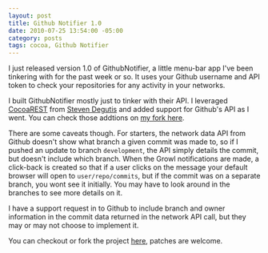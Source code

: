 ```yaml
--- 
layout: post
title: Github Notifier 1.0
date: 2010-07-25 13:54:00 -05:00
category: posts
tags: cocoa, Github Notifier
---
```

I just released version 1.0 of GithubNotifier, a little menu-bar app I've been tinkering with for the past week or so.  It uses your Github username and API token to check your repositories for any activity in your networks.  

I built GithubNotifier mostly just to tinker with their API.  I leveraged [CocoaREST][2] from [Steven Degutis][3] and added support for Github's API as I went.  You can check those addtions on [my fork here][4].

There are some caveats though.  For starters, the network data API from Github doesn't show what branch a given commit was made to, so if I pushed an update to branch `development`, the API simply details the commit, but doesn't include which branch.  When the Growl notifications are made, a click-back is created so that if a user clicks on the message your default browser will open to `user/repo/commits`, but if the commit was on a separate branch, you wont see it initially.  You may have to look around in the branches to see more details on it.  

I have  a support request in to Github to include branch and owner information in the commit data returned in the network API call, but they may or may not choose to implement it.  

You can checkout or fork the project [here][1], patches are welcome.  

[1]: http://github.com/ctshryock/GithubNotifier
[2]: http://github.com/sdegutis/CocoaREST
[3]: http://degutis.org/
[4]: http://github.com/ctshryock/CocoaREST 

